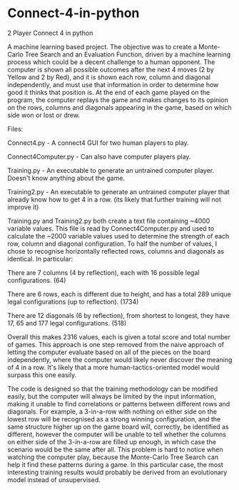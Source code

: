 # Connect-4-in-python
2 Player Connect 4 in python

A machine learning based project. The objective was to create a Monte-Carlo Tree Search and an Evaluation Function, driven by a machine learning process which could be a decent challenge to a human opponent. The computer is shown all possible outcomes after the next 4 moves (2 by Yellow and 2 by Red), and it is shown each row, column and diagonal independently, and must use that information in order to determine how good it thinks that position is. At the end of each game played on the program, the computer replays the game and makes changes to its opinion on the rows, columns and diagonals appearing in the game, based on which side won or lost or drew.

Files:

Connect4.py - A connect4 GUI for two human players to play.

Connect4Computer.py - Can also have computer players play.

Training.py - An executable to generate an untrained computer player. Doesn't know anything about the game.

Training2.py - An executable to generate an untrained computer player that already know how to get 4 in a row. (its likely that further training will not improve it)

Training.py and Training2.py both create a text file containing ~4000 variable values. This file is read by Connect4Computer.py and used to calculate the ~2000 variable values used to determine the strength of each row, column and diagonal configuration. To half the number of values, I chose to recognise horizontally reflected rows, columns and diagonals as identical. In particular:

There are 7 columns (4 by reflection), each with 16 possible legal configurations. (64)

There are 6 rows, each is different due to height, and has a total 289 unique legal configurations (up to reflection). (1734)

There are 12 diagonals (6 by reflection), from shortest to longest, they have 17, 65 and 177 legal configurations. (518)


Overall this makes 2316 values, each is given a total score and total number of games.
This approach is one step removed from the naive approach of letting the computer evaluate based on all of the pieces on the board independently, where the computer would likely never discover the meaning of 4 in a row. It's likely that a more human-tactics-oriented model would surpass this one easily.

The code is designed so that the training methodology can be modified easily, but the computer will always be limited by the input information, making it unable to find correlations or patterns between different rows and diagonals. For example, a 3-in-a-row with nothing on either side on the lowest row will be recognised as a strong winning configuration, and the same structure higher up on the game board will, correctly, be identified as different, however the computer will be unable to tell whether the columns on either side of the 3-in-a-row are filled up enough, in which case the scenario would be the same after all. This problem is hard to notice when watching the computer play, because the Monte-Carlo Tree Search can help it find these patterns during a game. In this particular case, the most interesting training results would probably be derived from an evolutionary model instead of unsupervised.
